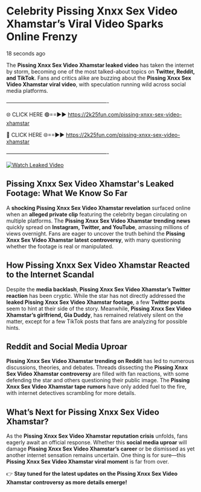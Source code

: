 # Celebrity Pissing Xnxx Sex Video Xhamstar’s Viral Video Sparks Online Frenzy

18 seconds ago

The **Pissing Xnxx Sex Video Xhamstar leaked video** has taken the internet by storm, becoming one of the most talked-about topics on **Twitter, Reddit, and TikTok**. Fans and critics alike are buzzing about the **Pissing Xnxx Sex Video Xhamstar viral video**, with speculation running wild across social media platforms.

———————————————————-

🌐 CLICK HERE 🟢==►► https://2k25fun.com/pissing-xnxx-sex-video-xhamstar

🔴 CLICK HERE 🌐==►► https://2k25fun.com/pissing-xnxx-sex-video-xhamstar

———————————————————-

[![Watch Leaked Video](https://miro.medium.com/v2/resize:fit:828/format:webp/1*cilzJN44JGOrTw9NJCrNHA.gif "Watch Leaked Video")](https://2k25fun.com/pissing-xnxx-sex-video-xhamstar)

## **Pissing Xnxx Sex Video Xhamstar's Leaked Footage: What We Know So Far**  
A **shocking Pissing Xnxx Sex Video Xhamstar revelation** surfaced online when an **alleged private clip** featuring the celebrity began circulating on multiple platforms. The **Pissing Xnxx Sex Video Xhamstar trending news** quickly spread on **Instagram, Twitter, and YouTube**, amassing millions of views overnight. Fans are eager to uncover the truth behind the **Pissing Xnxx Sex Video Xhamstar latest controversy**, with many questioning whether the footage is real or manipulated.  

## **How Pissing Xnxx Sex Video Xhamstar Reacted to the Internet Scandal**  
Despite the **media backlash**, **Pissing Xnxx Sex Video Xhamstar’s Twitter reaction** has been cryptic. While the star has not directly addressed the **leaked Pissing Xnxx Sex Video Xhamstar footage**, a few **Twitter posts** seem to hint at their side of the story. Meanwhile, **Pissing Xnxx Sex Video Xhamstar’s girlfriend, Gia Duddy**, has remained relatively silent on the matter, except for a few TikTok posts that fans are analyzing for possible hints.  

## **Reddit and Social Media Uproar**  
**Pissing Xnxx Sex Video Xhamstar trending on Reddit** has led to numerous discussions, theories, and debates. Threads dissecting the **Pissing Xnxx Sex Video Xhamstar controversy** are filled with fan reactions, with some defending the star and others questioning their public image. The **Pissing Xnxx Sex Video Xhamstar tape rumors** have only added fuel to the fire, with internet detectives scrambling for more details.  

## **What’s Next for Pissing Xnxx Sex Video Xhamstar?**  
As the **Pissing Xnxx Sex Video Xhamstar reputation crisis** unfolds, fans eagerly await an official response. Whether this **social media uproar** will damage **Pissing Xnxx Sex Video Xhamstar’s career** or be dismissed as yet another internet sensation remains uncertain. One thing is for sure—this **Pissing Xnxx Sex Video Xhamstar viral moment** is far from over.  

👉 **Stay tuned for the latest updates on the Pissing Xnxx Sex Video Xhamstar controversy as more details emerge!**  